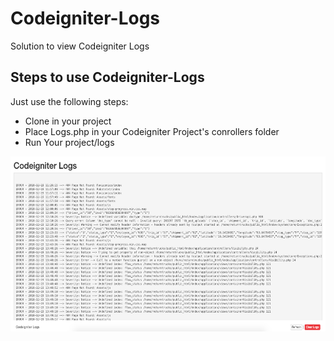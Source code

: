 # Codeigniter-Logs
Solution to view Codeigniter Logs 

##   Steps to use Codeigniter-Logs

Just use the following steps:

-   Clone in your project
-   Place Logs.php in your Codeigniter Project's conrollers folder
-   Run Your project/logs

<img src="https://raw.githubusercontent.com/bewithdhanu/Codeigniter-Logs/master/Screenshot%202018-12-19%20at%203.36.28%20PM.png" width="600" height="280">
